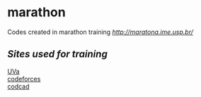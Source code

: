 # marathon

Codes created in marathon training _http://maratona.ime.usp.br/_

## _Sites used for training_  

[UVa](https://uva.onlinejudge.org/)  
[codeforces](http://codeforces.com/)  
[codcad](http://www.codcad.com)  

